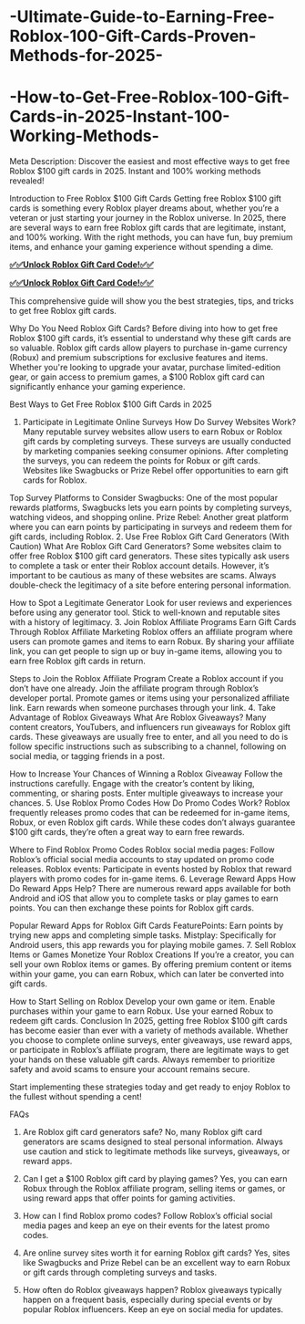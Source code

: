 # -Ultimate-Guide-to-Earning-Free-Roblox-100-Gift-Cards-Proven-Methods-for-2025-
# -How-to-Get-Free-Roblox-100-Gift-Cards-in-2025-Instant-100-Working-Methods-
Meta Description: Discover the easiest and most effective ways to get free Roblox $100 gift cards in 2025. Instant and 100% working methods revealed!

Introduction to Free Roblox $100 Gift Cards
Getting free Roblox $100 gift cards is something every Roblox player dreams about, whether you’re a veteran or just starting your journey in the Roblox universe. In 2025, there are several ways to earn free Roblox gift cards that are legitimate, instant, and 100% working. With the right methods, you can have fun, buy premium items, and enhance your gaming experience without spending a dime.

**[✅✅Unlock Roblox Gift Card Code!✅✅](https://groupzone.xyz/robux-generator/)**

**[✅✅Unlock Roblox Gift Card Code!✅✅](https://groupzone.xyz/robux-generator/)**

This comprehensive guide will show you the best strategies, tips, and tricks to get free Roblox gift cards.

Why Do You Need Roblox Gift Cards?
Before diving into how to get free Roblox $100 gift cards, it’s essential to understand why these gift cards are so valuable. Roblox gift cards allow players to purchase in-game currency (Robux) and premium subscriptions for exclusive features and items. Whether you're looking to upgrade your avatar, purchase limited-edition gear, or gain access to premium games, a $100 Roblox gift card can significantly enhance your gaming experience.

Best Ways to Get Free Roblox $100 Gift Cards in 2025
1. Participate in Legitimate Online Surveys
How Do Survey Websites Work?
Many reputable survey websites allow users to earn Robux or Roblox gift cards by completing surveys. These surveys are usually conducted by marketing companies seeking consumer opinions. After completing the surveys, you can redeem the points for Robux or gift cards. Websites like Swagbucks or Prize Rebel offer opportunities to earn gift cards for Roblox.

Top Survey Platforms to Consider
Swagbucks: One of the most popular rewards platforms, Swagbucks lets you earn points by completing surveys, watching videos, and shopping online.
Prize Rebel: Another great platform where you can earn points by participating in surveys and redeem them for gift cards, including Roblox.
2. Use Free Roblox Gift Card Generators (With Caution)
What Are Roblox Gift Card Generators?
Some websites claim to offer free Roblox $100 gift card generators. These sites typically ask users to complete a task or enter their Roblox account details. However, it’s important to be cautious as many of these websites are scams. Always double-check the legitimacy of a site before entering personal information.

How to Spot a Legitimate Generator
Look for user reviews and experiences before using any generator tool.
Stick to well-known and reputable sites with a history of legitimacy.
3. Join Roblox Affiliate Programs
Earn Gift Cards Through Roblox Affiliate Marketing
Roblox offers an affiliate program where users can promote games and items to earn Robux. By sharing your affiliate link, you can get people to sign up or buy in-game items, allowing you to earn free Roblox gift cards in return.

Steps to Join the Roblox Affiliate Program
Create a Roblox account if you don’t have one already.
Join the affiliate program through Roblox’s developer portal.
Promote games or items using your personalized affiliate link.
Earn rewards when someone purchases through your link.
4. Take Advantage of Roblox Giveaways
What Are Roblox Giveaways?
Many content creators, YouTubers, and influencers run giveaways for Roblox gift cards. These giveaways are usually free to enter, and all you need to do is follow specific instructions such as subscribing to a channel, following on social media, or tagging friends in a post.

How to Increase Your Chances of Winning a Roblox Giveaway
Follow the instructions carefully.
Engage with the creator’s content by liking, commenting, or sharing posts.
Enter multiple giveaways to increase your chances.
5. Use Roblox Promo Codes
How Do Promo Codes Work?
Roblox frequently releases promo codes that can be redeemed for in-game items, Robux, or even Roblox gift cards. While these codes don’t always guarantee $100 gift cards, they’re often a great way to earn free rewards.

Where to Find Roblox Promo Codes
Roblox social media pages: Follow Roblox’s official social media accounts to stay updated on promo code releases.
Roblox events: Participate in events hosted by Roblox that reward players with promo codes for in-game items.
6. Leverage Reward Apps
How Do Reward Apps Help?
There are numerous reward apps available for both Android and iOS that allow you to complete tasks or play games to earn points. You can then exchange these points for Roblox gift cards.

Popular Reward Apps for Roblox Gift Cards
FeaturePoints: Earn points by trying new apps and completing simple tasks.
Mistplay: Specifically for Android users, this app rewards you for playing mobile games.
7. Sell Roblox Items or Games
Monetize Your Roblox Creations
If you’re a creator, you can sell your own Roblox items or games. By offering premium content or items within your game, you can earn Robux, which can later be converted into gift cards.

How to Start Selling on Roblox
Develop your own game or item.
Enable purchases within your game to earn Robux.
Use your earned Robux to redeem gift cards.
Conclusion
In 2025, getting free Roblox $100 gift cards has become easier than ever with a variety of methods available. Whether you choose to complete online surveys, enter giveaways, use reward apps, or participate in Roblox’s affiliate program, there are legitimate ways to get your hands on these valuable gift cards. Always remember to prioritize safety and avoid scams to ensure your account remains secure.

Start implementing these strategies today and get ready to enjoy Roblox to the fullest without spending a cent!

FAQs
1. Are Roblox gift card generators safe?
No, many Roblox gift card generators are scams designed to steal personal information. Always use caution and stick to legitimate methods like surveys, giveaways, or reward apps.

2. Can I get a $100 Roblox gift card by playing games?
Yes, you can earn Robux through the Roblox affiliate program, selling items or games, or using reward apps that offer points for gaming activities.

3. How can I find Roblox promo codes?
Follow Roblox’s official social media pages and keep an eye on their events for the latest promo codes.

4. Are online survey sites worth it for earning Roblox gift cards?
Yes, sites like Swagbucks and Prize Rebel can be an excellent way to earn Robux or gift cards through completing surveys and tasks.

5. How often do Roblox giveaways happen?
Roblox giveaways typically happen on a frequent basis, especially during special events or by popular Roblox influencers. Keep an eye on social media for updates.



